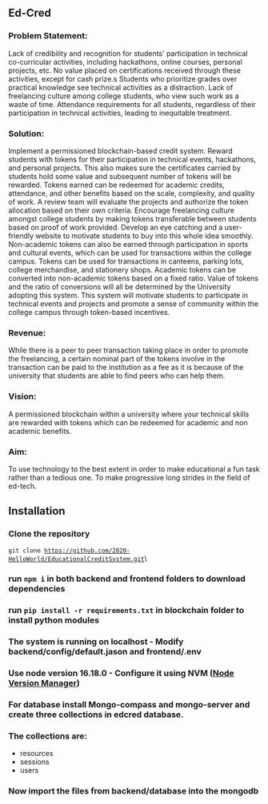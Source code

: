 ## Ed-Cred
### Problem Statement:
Lack of credibility and recognition for students' participation in technical co-curricular activities, including hackathons, online courses, personal projects, etc.
No value placed on certifications received through these activities, except for cash prize.s
Students who prioritize grades over practical knowledge see technical activities as a distraction.
Lack of freelancing culture among college students, who view such work as a waste of time.
Attendance requirements for all students, regardless of their participation in technical activities, leading to inequitable treatment.

### Solution:

Implement a permissioned blockchain-based credit system.
Reward students with tokens for their participation in technical events, hackathons, and personal projects.
This also makes sure the certificates carried by students hold some value and subsequent number of tokens will be rewarded.
Tokens earned can be redeemed for academic credits, attendance, and other benefits based on the scale, complexity, and quality of work.
A review team will evaluate the projects and authorize the token allocation based on their own criteria.
Encourage freelancing culture amongst college students by making tokens transferable between students based on proof of work provided.
Develop an eye catching and a user-friendly website to motivate students to buy into this whole idea smoothly. 
Non-academic tokens can also be earned through participation in sports and cultural events, which can be used for transactions within the college campus.
Tokens can be used for transactions in canteens, parking lots, college merchandise, and stationery shops.
Academic tokens can be converted into non-academic tokens based on a fixed ratio.
Value of tokens and the ratio of conversions will all be determined by the University adopting this system. 
This system will motivate students to participate in technical events and projects and promote a sense of community within the college campus through token-based incentives.




### Revenue:
While there is  a peer to peer transaction taking place in order to promote the freelancing, a certain nominal part of the tokens involve in the transaction can be paid to the institution as a fee as it is because of the university that students are able to find peers who can help them.


### Vision:
A permissioned blockchain within a university where your technical skills are rewarded with tokens which can be redeemed for academic and non academic benefits.

### Aim:
To use technology to the best extent in order to make educational a fun task rather than a tedious one. To make progressive long strides in the field of ed-tech.



## Installation
### Clone the repository
<code>git clone https://github.com/2020-HelloWorld/EducationalCreditSystem.git</code>\

### run <code>npm i</code> in both backend and frontend folders to download dependencies

### run <code>pip install -r requirements.txt</code> in blockchain folder to install python modules

### The system is running on localhost - Modify backend/config/default.jason and frontend/.env

### Use node version 16.18.0 - Configure it using NVM ([Node Version Manager](https://github.com/coreybutler/nvm-windows))

### For database install Mongo-compass and mongo-server and create three collections in **edcred** database.
### The collections are:
- resources
- sessions
- users
### Now import the files from backend/database into the mongodb

